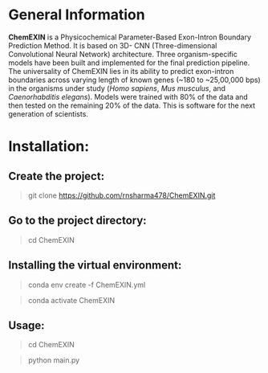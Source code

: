 # General Information
**ChemEXIN** is a Physicochemical Parameter-Based Exon-Intron Boundary Prediction Method. It is based on 3D- CNN (Three-dimensional Convolutional Neural Network) architecture. Three organism-specific models have been built and implemented for the final prediction pipeline. The universality of ChemEXIN lies in its ability to predict exon-intron boundaries across varying length of known genes (~180 to ~25,00,000 bps) in the organisms under study (_Homo sapiens_, _Mus musculus_, and _Caenorhabditis elegans_). Models were trained with 80% of the data and then tested on the remaining 20% of the data. This is software for the next generation of scientists.


# Installation:

## Create the project:
> git clone https://github.com/rnsharma478/ChemEXIN.git

## Go to the project directory:
> cd ChemEXIN

## Installing the virtual environment:
> conda env create -f ChemEXIN.yml

> conda activate ChemEXIN

## Usage:

> cd ChemEXIN

> python main.py
